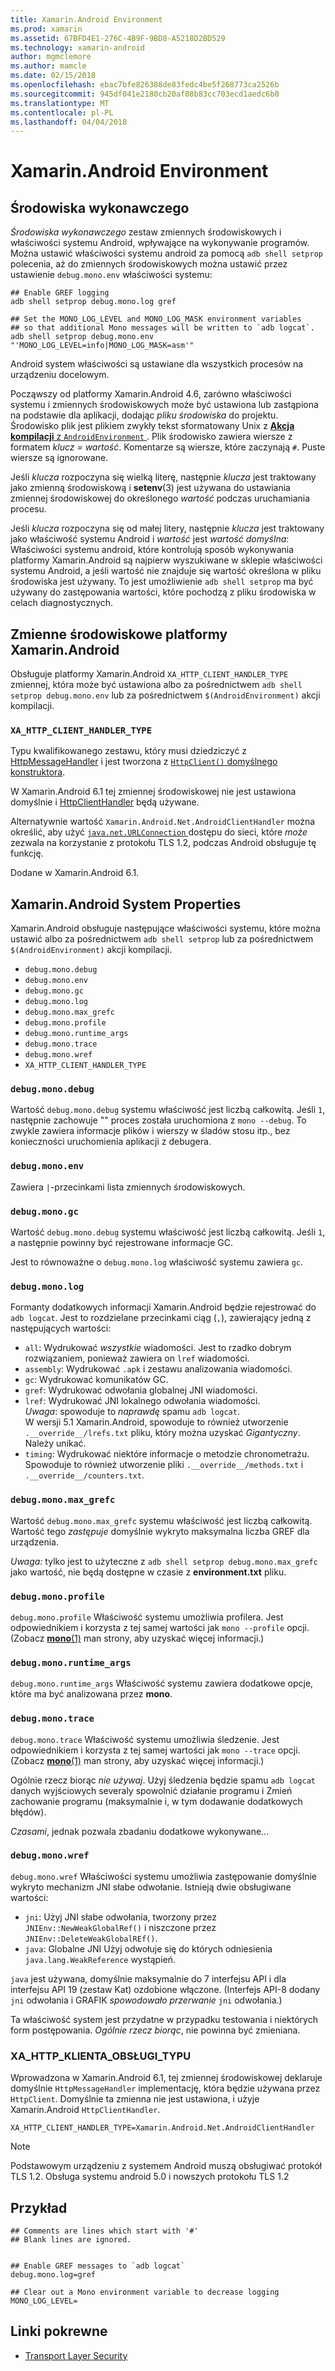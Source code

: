 ```yaml
---
title: Xamarin.Android Environment
ms.prod: xamarin
ms.assetid: 67BFD4E1-276C-4B9F-9BD8-A5218D2BD529
ms.technology: xamarin-android
author: mgmclemore
ms.author: mamcle
ms.date: 02/15/2018
ms.openlocfilehash: ebac7bfe826388de83fedc4be5f268773ca2526b
ms.sourcegitcommit: 945df041e2180cb20af08b83cc703ecd1aedc6b0
ms.translationtype: MT
ms.contentlocale: pl-PL
ms.lasthandoff: 04/04/2018
---
```

# <a name="xamarinandroid-environment"></a>Xamarin.Android Environment

## <a name="execution-environment"></a>Środowiska wykonawczego

*Środowiska wykonawczego* zestaw zmiennych środowiskowych i właściwości systemu Android, wpływające na wykonywanie programów. Można ustawić właściwości systemu android za pomocą `adb shell setprop` polecenia, aż do zmiennych środowiskowych można ustawić przez ustawienie `debug.mono.env` właściwości systemu:

```shell
## Enable GREF logging
adb shell setprop debug.mono.log gref

## Set the MONO_LOG_LEVEL and MONO_LOG_MASK environment variables
## so that additional Mono messages will be written to `adb logcat`.
adb shell setprop debug.mono.env "'MONO_LOG_LEVEL=info|MONO_LOG_MASK=asm'"
```

Android system właściwości są ustawiane dla wszystkich procesów na urządzeniu docelowym.

Począwszy od platformy Xamarin.Android 4.6, zarówno właściwości systemu i zmiennych środowiskowych może być ustawiona lub zastąpiona na podstawie dla aplikacji, dodając *pliku środowiska* do projektu. Środowisko plik jest plikiem zwykły tekst sformatowany Unix z [ **Akcja kompilacji** z `AndroidEnvironment` ](~/android/deploy-test/building-apps/build-process.md).
Plik środowisko zawiera wiersze z formatem *klucz = wartość*.
Komentarze są wiersze, które zaczynają `#`. Puste wiersze są ignorowane.

Jeśli *klucza* rozpoczyna się wielką literę, następnie *klucza* jest traktowany jako zmienną środowiskową i **setenv**(3) jest używana do ustawiania zmiennej środowiskowej do określonego *wartość* podczas uruchamiania procesu.

Jeśli *klucza* rozpoczyna się od małej litery, następnie *klucza* jest traktowany jako właściwość systemu Android i *wartość* jest *wartość domyślna*: Właściwości systemu android, które kontrolują sposób wykonywania platformy Xamarin.Android są najpierw wyszukiwane w sklepie właściwości systemu Android, a jeśli wartość nie znajduje się wartość określona w pliku środowiska jest używany. To jest umożliwienie `adb shell setprop` ma być używany do zastępowania wartości, które pochodzą z pliku środowiska w celach diagnostycznych.

## <a name="xamarinandroid-environment-variables"></a>Zmienne środowiskowe platformy Xamarin.Android

Obsługuje platformy Xamarin.Android `XA_HTTP_CLIENT_HANDLER_TYPE` zmiennej, która może być ustawiona albo za pośrednictwem `adb shell setprop debug.mono.env` lub za pośrednictwem `$(AndroidEnvironment)` akcji kompilacji.


### `XA_HTTP_CLIENT_HANDLER_TYPE`

Typu kwalifikowanego zestawu, który musi dziedziczyć z [HttpMessageHandler](https://docs.microsoft.com/dotnet/api/system.net.http.httpmessagehandler?view=xamarinandroid-7.1) i jest tworzona z [ `HttpClient()` domyślnego konstruktora](https://docs.microsoft.com/dotnet/api/system.net.http.httpclient.-ctor?view=xamarinandroid-7.1#System_Net_Http_HttpClient__ctor).

W Xamarin.Android 6.1 tej zmiennej środowiskowej nie jest ustawiona domyślnie i [HttpClientHandler](https://docs.microsoft.com/dotnet/api/system.net.http.httpclienthandler?view=xamarinandroid-7.1) będą używane.

Alternatywnie wartość `Xamarin.Android.Net.AndroidClientHandler` można określić, aby użyć [ `java.net.URLConnection` ](https://developer.xamarin.com/api/type/Java.Net.URLConnection/) dostępu do sieci, które *może* zezwala na korzystanie z protokołu TLS 1.2, podczas Android obsługuje tę funkcję.

Dodane w Xamarin.Android 6.1.

## <a name="xamarinandroid-system-properties"></a>Xamarin.Android System Properties

Xamarin.Android obsługuje następujące właściwości systemu, które można ustawić albo za pośrednictwem `adb shell setprop` lub za pośrednictwem `$(AndroidEnvironment)` akcji kompilacji.

* `debug.mono.debug`
* `debug.mono.env`
* `debug.mono.gc`
* `debug.mono.log`
* `debug.mono.max_grefc`
* `debug.mono.profile`
* `debug.mono.runtime_args`
* `debug.mono.trace`
* `debug.mono.wref`
* `XA_HTTP_CLIENT_HANDLER_TYPE`

### `debug.mono.debug`

Wartość `debug.mono.debug` systemu właściwość jest liczbą całkowitą. Jeśli `1`, następnie zachowuje "" proces została uruchomiona z `mono --debug`.
To zwykle zawiera informacje plików i wierszy w śladów stosu itp., bez konieczności uruchomienia aplikacji z debugera.

### `debug.mono.env`

Zawiera `|`-przecinkami lista zmiennych środowiskowych.

### `debug.mono.gc`

Wartość `debug.mono.debug` systemu właściwość jest liczbą całkowitą.
Jeśli `1`, a następnie powinny być rejestrowane informacje GC.

Jest to równoważne o `debug.mono.log` właściwość systemu zawiera `gc`.

### `debug.mono.log`

Formanty dodatkowych informacji Xamarin.Android będzie rejestrować do `adb logcat`.
Jest to rozdzielane przecinkami ciąg (`,`), zawierający jedną z następujących wartości:

* `all`: Wydrukować *wszystkie* wiadomości. Jest to rzadko dobrym rozwiązaniem, ponieważ zawiera on `lref` wiadomości.
* `assembly`: Wydrukować `.apk` i zestawu analizowania wiadomości.
* `gc`: Wydrukować komunikatów GC.
* `gref`: Wydrukować odwołania globalnej JNI wiadomości.
* `lref`: Wydrukować JNI lokalnego odwołania wiadomości.  
    *Uwaga*: spowoduje to *naprawdę* spamu `adb logcat`.  
    W wersji 5.1 Xamarin.Android, spowoduje to również utworzenie `.__override__/lrefs.txt` pliku, który można uzyskać *Gigantyczny*.  
    Należy unikać.
* `timing`: Wydrukować niektóre informacje o metodzie chronometrażu. Spowoduje to również utworzenie pliki `.__override__/methods.txt` i `.__override__/counters.txt`.


### `debug.mono.max_grefc`

Wartość `debug.mono.max_grefc` systemu właściwość jest liczbą całkowitą.
Wartość tego *zastępuje* domyślnie wykryto maksymalna liczba GREF dla urządzenia.

*Uwaga:* tylko jest to użyteczne z `adb shell setprop
debug.mono.max_grefc` jako wartość, nie będą dostępne w czasie z **environment.txt** pliku.

### `debug.mono.profile`

`debug.mono.profile` Właściwość systemu umożliwia profilera.
Jest odpowiednikiem i korzysta z tej samej wartości jak `mono --profile` opcji. (Zobacz [ **mono**(1)](http://docs.go-mono.com/?link=man%3amono(1)) man strony, aby uzyskać więcej informacji.)

### `debug.mono.runtime_args`

`debug.mono.runtime_args` Właściwość systemu zawiera dodatkowe opcje, które ma być analizowana przez **mono**.

### `debug.mono.trace`

`debug.mono.trace` Właściwość systemu umożliwia śledzenie.
Jest odpowiednikiem i korzysta z tej samej wartości jak `mono --trace` opcji. (Zobacz [ **mono**(1)](http://docs.go-mono.com/?link=man%3amono(1)) man strony, aby uzyskać więcej informacji.)

Ogólnie rzecz biorąc *nie używaj*. Użyj śledzenia będzie spamu `adb logcat` danych wyjściowych severaly spowolnić działanie programu i Zmień zachowanie programu (maksymalnie i, w tym dodawanie dodatkowych błędów).

*Czasami*, jednak pozwala zbadaniu dodatkowe wykonywane...

### `debug.mono.wref`

`debug.mono.wref` Właściwości systemu umożliwia zastępowanie domyślnie wykryto mechanizm JNI słabe odwołanie. Istnieją dwie obsługiwane wartości:

* `jni`: Użyj JNI słabe odwołania, tworzony przez `JNIEnv::NewWeakGlobalRef()` i niszczone przez `JNIEnv::DeleteWeakGlobalREf()`.
* `java`: Globalne JNI Użyj odwołuje się do których odniesienia `java.lang.WeakReference` wystąpień.

`java` jest używana, domyślnie maksymalnie do 7 interfejsu API i dla interfejsu API 19 (zestaw Kat) ozdobione włączone. (Interfejs API-8 dodany `jni` odwołania i GRAFIK *spowodowało przerwanie* `jni` odwołania.)

Ta właściwość system jest przydatne w przypadku testowania i niektórych form postępowania.
*Ogólnie rzecz biorąc*, nie powinna być zmieniana.

### <a name="xahttpclienthandlertype"></a>XA\_HTTP\_KLIENTA\_OBSŁUGI\_TYPU

Wprowadzona w Xamarin.Android 6.1, tej zmiennej środowiskowej deklaruje domyślnie `HttpMessageHandler` implementację, która będzie używana przez `HttpClient`. Domyślnie ta zmienna nie jest ustawiona, i użyje Xamarin.Android `HttpClientHandler`.

```shell
XA_HTTP_CLIENT_HANDLER_TYPE=Xamarin.Android.Net.AndroidClientHandler
```

> [!NOTE]
> Podstawowym urządzeniu z systemem Android muszą obsługiwać protokół TLS 1.2.
Obsługa systemu android 5.0 i nowszych protokołu TLS 1.2


## <a name="example"></a>Przykład

```shell
## Comments are lines which start with '#'
## Blank lines are ignored.


## Enable GREF messages to `adb logcat`
debug.mono.log=gref

## Clear out a Mono environment variable to decrease logging
MONO_LOG_LEVEL=
```



## <a name="related-links"></a>Linki pokrewne

- [Transport Layer Security](~/cross-platform/app-fundamentals/transport-layer-security.md)

